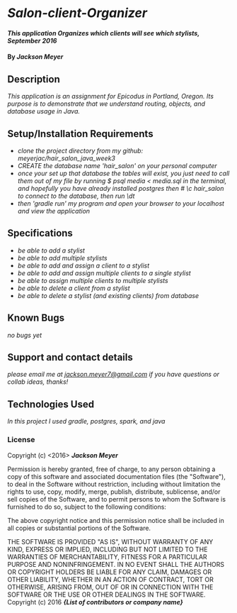 # _Salon-client-Organizer_

#### _This application Organizes which clients will see which stylists, September 2016_

#### By _**Jackson Meyer**_

## Description

_This application is an assignment for Epicodus in Portland, Oregon.  Its purpose is to demonstrate that we understand routing, objects, and database usage in Java._

## Setup/Installation Requirements

* _clone the project directory from my github: meyerjac/hair_salon_java_week3_
* _CREATE the database name 'hair_salon' on your personal computer_
* _once your set up that database the tables will exist, you just need to call them out of my file by running $ psql media < media.sql in the terminal, and hopefully you have already installed postgres_
 _then # \c hair_salon to connect to the database, then run \dt_
* _then 'gradle run' my program and open your browser to your localhost and view the application_

## Specifications

* _be able to add a stylist_
* _be able to add multiple stylists_
* _be able to add and assign a client to a stylist_
* _be able to add and assign multiple clients to a single stylist_
* _be able to assign multiple clients to multiple stylists_
* _be able to delete a client from a stylist_
* _be able to delete a stylist (and existing clients) from database_


## Known Bugs

_no bugs yet_

## Support and contact details

_please email me at jackson.meyer7@gmail.com if you have questions or collab ideas, thanks!_

## Technologies Used

_In this project I used gradle, postgres, spark, and java_

### License

Copyright (c) <2016> **_Jackson Meyer_**

Permission is hereby granted, free of charge, to any person obtaining a copy of this software and associated documentation files (the "Software"), to deal in the Software without restriction, including without limitation the rights to use, copy, modify, merge, publish, distribute, sublicense, and/or sell copies of the Software, and to permit persons to whom the Software is furnished to do so, subject to the following conditions:

The above copyright notice and this permission notice shall be included in all copies or substantial portions of the Software.

THE SOFTWARE IS PROVIDED "AS IS", WITHOUT WARRANTY OF ANY KIND, EXPRESS OR IMPLIED, INCLUDING BUT NOT LIMITED TO THE WARRANTIES OF MERCHANTABILITY, FITNESS FOR A PARTICULAR PURPOSE AND NONINFRINGEMENT. IN NO EVENT SHALL THE AUTHORS OR COPYRIGHT HOLDERS BE LIABLE FOR ANY CLAIM, DAMAGES OR OTHER LIABILITY, WHETHER IN AN ACTION OF CONTRACT, TORT OR OTHERWISE, ARISING FROM, OUT OF OR IN CONNECTION WITH THE SOFTWARE OR THE USE OR OTHER DEALINGS IN THE SOFTWARE.
Copyright (c) 2016 **_{List of contributors or company name}_**
